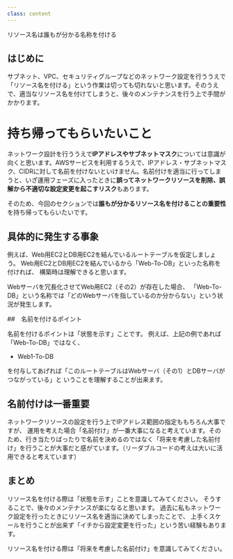 ```yaml
---
class: content
---
```


<div class="doc-header">
  <div class="doc-title">リソース名は誰もが分かる名称を付ける</div>
</div>

## はじめに

サブネット、VPC、セキュリティグループなどのネットワーク設定を行ううえで「リソース名を付ける」という作業は切っても切れないと思います。そのうえで、適当なリソース名を付けてしまうと、後々のメンテナンスを行う上で手間がかかります。

# 持ち帰ってもらいたいこと

ネットワーク設計を行ううえで**IPアドレスやサブネットマスク**については意識が向くと思います。AWSサービスを利用するうえで、IPアドレス・サブネットマスク、CIDRに対して名前を付けないといけません。名前付けを適当に行ってしまうと、いざ運用フェーズに入ったときに**誤ってネットワークリソースを削除、誤解から不適切な設定変更を起こすリスク**もあります。

そのため、今回のセクションでは**誰もが分かるリソース名を付けることの重要性**を持ち帰ってもらいたいです。

<div style="page-break-before: always;"></div>

## 具体的に発生する事象

例えば、Web用EC2とDB用EC2を結んでいるルートテーブルを仮定しましょう。
Web用EC2とDB用EC2を結んでいるから「Web-To-DB」といった名称を付ければ、
構築時は理解できると思います。

Webサーバを冗長化させてWeb用EC2（その2）が存在した場合、
「Web-To-DB」という名称では「どのWebサーバを指しているのか分からない」という状況が発生します。

##　名前を付けるポイント

名前を付けるポイントは「状態を示す」ことです。
例えば、上記の例であれば「Web-To-DB」ではなく、

- Web1-To-DB

を付与してあげれば「このルートテーブルはWebサーバ（その1）とDBサーバがつながっている」と
いうことを理解することが出来ます。

## 名前付けは一番重要

ネットワークリソースの設定を行う上でIPアドレス範囲の指定ももちろん大事ですが、
運用を考えた場合「名前付け」が一番大事になると考えています。そのため、行き当たりばったりで名前を決めるのではなく「将来を考慮した名前付け」を行うことが大事だと感がています。（リーダブルコードの考えは大いに活用できると考えています）

## まとめ

リソース名を付ける際は「状態を示す」ことを意識してみてください。
そうすることで、後々のメンテナンスが楽になると思います。
過去に私もネットワーク設定を行ったときにリソース名を適当に決めてしまったことで、
上手くスケールを行うことが出来ず「イチから設定変更を行った」という苦い経験もあります。

リソース名を付ける際は「将来を考慮した名前付け」を意識してみてください。
